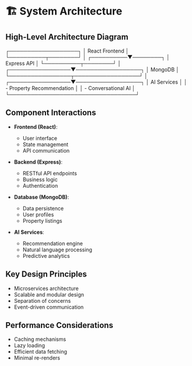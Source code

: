 # 🏗️ System Architecture

## High-Level Architecture Diagram
┌───────────────────┐
│ React Frontend │
└──────────┬────────┘
│
┌──────────▼────────┐
│ Express API │
└──────────┬────────┘
│
┌─────────────────▼──────────────────┐
│ MongoDB │
└─────────────────┬──────────────────┘
│
┌─────────────────▼──────────────────┐
│ AI Services │
│ - Property Recommendation │
│ - Conversational AI │
└───────────────────────────────────┘


## Component Interactions
- **Frontend (React)**: 
  - User interface
  - State management
  - API communication

- **Backend (Express)**: 
  - RESTful API endpoints
  - Business logic
  - Authentication

- **Database (MongoDB)**: 
  - Data persistence
  - User profiles
  - Property listings

- **AI Services**:
  - Recommendation engine
  - Natural language processing
  - Predictive analytics

## Key Design Principles
- Microservices architecture
- Scalable and modular design
- Separation of concerns
- Event-driven communication

## Performance Considerations
- Caching mechanisms
- Lazy loading
- Efficient data fetching
- Minimal re-renders